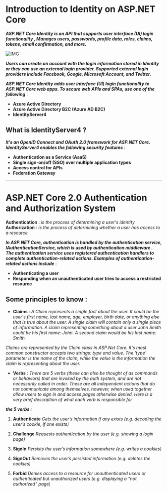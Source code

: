 # Introduction to Identity on ASP.NET Core

***ASP.NET Core Identity is an API that supports user interface (UI) login functionality , Manages users, passwords, profile data, roles, claims, tokens, email confirmation, and more.***

![IMG](https://fullstackmark.com/img/posts/21/oauth-openid-connect-architecture-angular-spa-aspnet-core-mvc-web-api-identityserver4.png)


***Users can create an account with the login information stored in Identity or they can use an external login provider. Supported external login providers include Facebook, Google, Microsoft Account, and Twitter.***

***ASP.NET Core Identity adds user interface (UI) login functionality to ASP.NET Core web apps. To secure web APIs and SPAs, use one of the following*** :

- **Azure Active Directory**
- **Azure Active Directory B2C (Azure AD B2C)**
- **IdentityServer4**

## What is IdentityServer4 ?

***It's an OpenID Connect and OAuth 2.0 framework for ASP.NET Core. IdentityServer4 enables the following security features*** :

- **Authentication as a Service (AaaS)**
- **Single sign-on/off (SSO) over multiple application types**
- **Access control for APIs**
- **Federation Gateway**

---

# ASP.NET Core 2.0 Authentication and Authorization System 

**Authentication** : *is the process of determining a user's identity* 
**Authorization** :  *is the process of determining whether a user has access to a resource*

***In ASP.NET Core, authentication is handled by the authentication service, IAuthenticationService, which is used by authentication middleware . The authentication service uses registered authentication handlers to complete authentication-related actions. Examples of authentication-related actions include*** :

- **Authenticating a user**
- **Responding when an unauthenticated user tries to access a restricted resource**

## Some principles to know :

- **Claims** : *A Claim represents a single fact about the user. It could be the user's first name, last name, age, employer, birth date, or anything else that is true about the user. A single claim will contain only a single piece of information. A claim representing something about a user John Smith could be his first name: John. A second claim would be his last name: Smith.*

*Claims are represented by the Claim class in ASP.Net Core. It's most common constructor accepts two strings: type and value. The 'type' parameter is the name of the claim, while the value is the information the claim is representing about the user.*

- **Verbs** : *There are 5 verbs (these can also be thought of as commands or behaviors) that are invoked by the auth system, and are not necessarily called in order. These are all independent actions that do not communicate among themselves, however, when used together allow users to sign in and access pages otherwise denied. Here is a very brief description of what each verb is responsible for*

***the 5 verbs :***

1. **Authenticate**
*Gets the user’s information if any exists (e.g. decoding the user’s cookie, if one exists)*

2. **Challenge**
*Requests authentication by the user (e.g. showing a login page)*

3. **SignIn**
*Persists the user’s information somewhere (e.g. writes a cookies)*

4. **SignOut**
*Removes the user’s persisted information (e.g. deletes the cookies)*

5. **Forbid**
*Denies access to a resource for unauthenticated users or authenticated but unauthorized users (e.g. displaying a “not authorized” page)*


